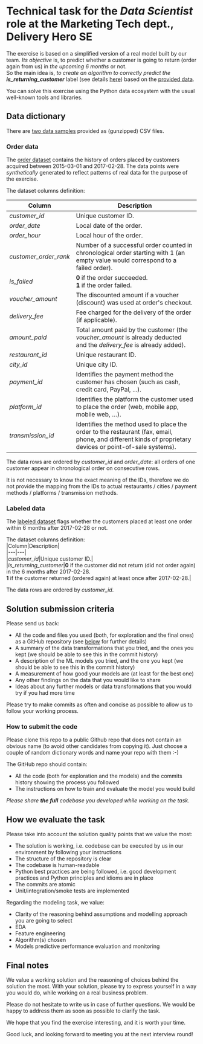 
# Technical task for the _Data Scientist_ role at the Marketing Tech dept., Delivery Hero SE  
  
The exercise is based on a simplified version of a real model built by our team. *Its objective* is, to predict whether a customer is going to return (order again from us) in *the upcoming 6 months* or not.  
So the main idea is, *to create an algorithm to correctly predict the **_is_returning_customer_*** label (see details [here](#Labeled-data)) based on the [provided data](#Data-dictionary).  
  
You can solve this exercise using the Python data ecosystem with the usual well-known tools and libraries.  
  
## Data dictionary  
  
There are [two data samples](./data/) provided as (gunzipped) CSV files.  
  
### Order data  
  
The [order dataset](./data/machine_learning_challenge_order_data.csv.gz) contains the history of orders placed by customers acquired between 2015-03-01 and 2017-02-28. The data points were *synthetically* generated to reflect patterns of real data for the purpose of the exercise.  
  
The dataset columns definition:  
  
|Column|Description|  
|---|---|  
|*customer_id*|Unique customer ID.|  
|*order_date*|Local date of the order.|  
|*order_hour*|Local hour of the order.|  
|*customer_order_rank*|Number of a successful order counted in chronological order starting with 1 (an empty value would correspond to a failed order).|  
|*is_failed*|**0** if the order succeeded.<br>**1** if the order failed.|  
|*voucher_amount*|The discounted amount if a voucher (discount) was used at order's checkout.|  
|*delivery_fee*|Fee charged for the delivery of the order (if applicable).|  
|*amount_paid*|Total amount paid by the customer (the *voucher_amount* is already deducted and the *delivery_fee* is already added).|  
|*restaurant_id*|Unique restaurant ID.|  
|*city_id*|Unique city ID.|  
|*payment_id*|Identifies the payment method the customer has chosen (such as cash, credit card, PayPal, ...).|  
|*platform_id*|Identifies the platform the customer used to place the order (web, mobile app, mobile web, …).|  
|*transmission_id*|Identifies the method used to place the order to the restaurant (fax, email, phone, and different kinds of proprietary devices or point-of-sale systems).|  
  
The data rows are ordered by *customer_id* and *order_date*: all orders of one customer appear in chronological order on consecutive rows.  
  
It is not necessary to know the exact meaning of the IDs, therefore we do not provide the mapping from the IDs to actual restaurants / cities / payment methods / platforms / transmission methods.  
  
### Labeled data  
  
The [labeled dataset](./data/machine_learning_challenge_labeled_data.csv.gz) flags whether the customers placed at least one order within 6 months after 2017-02-28 or not.  
  
The dataset columns definition:  
|Column|Description|  
|---|---|  
|*customer_id*|Unique customer ID.|  
|*is_returning_customer*|**0** if the customer did not return (did not order again) in the 6 months after 2017-02-28.<br>**1** if the customer returned (ordered again) at least once after 2017-02-28.|  
  
The data rows are ordered by *customer_id*.  
  
## Solution submission criteria  
  
Please send us back:  
  
 - All the code and files you used (both, for exploration and the final ones) as a GitHub repository (see [below](#How-to-submit-the-code) for further details)  
 - A summary of the data transformations that you tried, and the ones you kept (we should be able to see this in the commit history)  
 - A description of the ML models you tried, and the one you kept (we should be able to see this in the commit history)  
 - A measurement of how good your models are (at least for the best one)  
 - Any other findings on the data that you would like to share  
 - Ideas about any further models or data transformations that you would try if you had more time  
  
Please try to make commits as often and concise as possible to allow us to follow your working process.  
  
### How to submit the code  
  
Please clone this repo to a public Github repo that does not contain an obvious name (to avoid other candidates from copying it). Just choose a couple of random dictionary words and name your repo with them :-)  
  
The GitHub repo should contain:  
 - All the code (both for exploration and the models) and the commits history showing the process you followed  
 - The instructions on how to train and evaluate the model you would build  
  
*Please share **the full** codebase you developed while working on the task*.  
  
## How we evaluate the task  
  
Please take into account the solution quality points that we value the most:  
  
 - The solution is working, i.e. codebase can be executed by us in our environment by following your instructions  
 - The structure of the repository is clear  
 - The codebase is human-readable  
 - Python best practices are being followed, i.e. good development practices and Python principles and idioms are in place  
 - The commits are atomic  
 - Unit/integration/smoke tests are implemented  
  
Regarding the modeling task, we value:  
  
 - Clarity of the reasoning behind assumptions and modelling approach you are going to select  
 - EDA  
 - Feature engineering  
 - Algorithm(s) chosen  
 - Models predictive performance evaluation and monitoring  
  
## Final notes  
  
We value a working solution and the reasoning of choices behind the solution the most. With your solution, please try to express yourself in a way you would do, while working on a real business problem.  
  
Please do not hesitate to write us in case of further questions. We would be happy to address them as soon as possible to clarify the task.  
  
We hope that you find the exercise interesting, and it is worth your time.  
  
Good luck, and looking forward to meeting you at the next interview round!